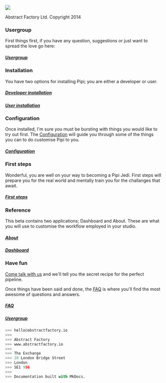 <!-- ![](../img/title.png) -->
![](https://dl.dropbox.com/s/x6gap4a13jekdnz/title.png)
<!-- ![](https://www.dropbox.com/s/x6gap4a13jekdnz/title.png) -->

Abstract Factory Ltd.
Copyright 2014

### Usergroup

First things first, if you have any question, suggestions or just want to spread the love go here:

##### [Usergroup][usergroup]

### Installation

You have two options for installing Pipi; you are either a developer or user.

##### [Developer installation][devinst]
##### [User installation][userinst]

### Configuration

Once installed, I'm sure you must be bursting with things you would like to try out first. The [Configuration][conf] will guide you through some of the things you can to do customise Pipi to you.

##### [Configuration][conf]

### First steps

Wonderful, you are well on your way to becoming a Pipi Jedi. First steps will prepare you for the real world and mentally train you for the challanges that await.

##### [First steps][firststeps]

### Reference

This beta contains two applications; Dashboard and About. These are what you will use to customise the workflow employed in your studio.

##### [About][about]
##### [Dashboard][dash]

### Have fun

[Come talk with us][usergroup] and we'll tell you the secret recipe for the perfect pipeline.

Once things have been said and done, the [FAQ][] is where you'll find the most awesome of questions and answers.

##### [FAQ][]
##### [Usergroup][usergroup]

```python
>>> hello@abstractfactory.io
>>> 
>>> Abstract Factory
>>> www.abstractfactory.io
>>> 
>>> The Exchange
>>> 28 London Bridge Street
>>> London
>>> SE1 9SG
>>> 
>>> Documentation built with MkDocs.

```

[firststeps]: user-guide/firststeps
[FAQ]: user-guide/faq
[about]: user-guide/reference#About
[dash]: user-guide/reference#Dashboard
[conf]: user-guide/configuration
[api]: user-guide/api
[devinst]: installation/developer-installation
[userinst]: installation/user-installation
[usergroup]: https://groups.google.com/forum/#!forum/pipi-beta1